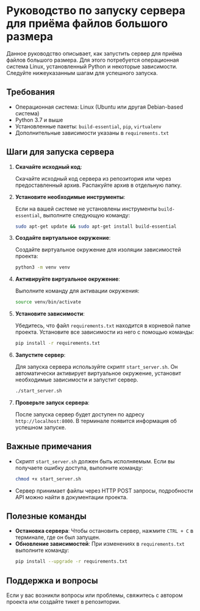 # Руководство по запуску сервера для приёма файлов большого размера

Данное руководство описывает, как запустить сервер для приёма файлов большого размера. Для этого потребуется операционная система Linux, установленный Python и некоторые зависимости. Следуйте нижеуказанным шагам для успешного запуска.

## Требования

- Операционная система: Linux (Ubuntu или другая Debian-based система)
- Python 3.7 и выше
- Установленные пакеты: `build-essential`, `pip`, `virtualenv`
- Дополнительные зависимости указаны в `requirements.txt`

## Шаги для запуска сервера

1. **Скачайте исходный код**:
   
   Скачайте исходный код сервера из репозитория или через предоставленный архив. Распакуйте архив в отдельную папку.

2. **Установите необходимые инструменты**:
   
   Если на вашей системе не установлены инструменты `build-essential`, выполните следующую команду:
   ```bash
   sudo apt-get update && sudo apt-get install build-essential
   ```

3. **Создайте виртуальное окружение**:
   
   Создайте виртуальное окружение для изоляции зависимостей проекта:
   ```bash
   python3 -m venv venv
   ```

4. **Активируйте виртуальное окружение**:
   
   Выполните команду для активации окружения:
   ```bash
   source venv/bin/activate
   ```

5. **Установите зависимости**:
   
   Убедитесь, что файл `requirements.txt` находится в корневой папке проекта. Установите все зависимости из него с помощью команды:
   ```bash
   pip install -r requirements.txt
   ```

6. **Запустите сервер**:
   
   Для запуска сервера используйте скрипт `start_server.sh`. Он автоматически активирует виртуальное окружение, установит необходимые зависимости и запустит сервер.
   ```bash
   ./start_server.sh
   ```

7. **Проверьте запуск сервера**:
   
   После запуска сервер будет доступен по адресу `http://localhost:8000`. В терминале появится информация об успешном запуске.

## Важные примечания

- Скрипт `start_server.sh` должен быть исполняемым. Если вы получаете ошибку доступа, выполните команду:
  ```bash
  chmod +x start_server.sh
  ```
- Сервер принимает файлы через HTTP POST запросы, подробности API можно найти в документации проекта.

## Полезные команды

- **Остановка сервера**: Чтобы остановить сервер, нажмите `CTRL + C` в терминале, где он был запущен.
- **Обновление зависимостей**: При изменениях в `requirements.txt` выполните команду:
  ```bash
  pip install --upgrade -r requirements.txt
  ```

## Поддержка и вопросы

Если у вас возникли вопросы или проблемы, свяжитесь с автором проекта или создайте тикет в репозитории.

